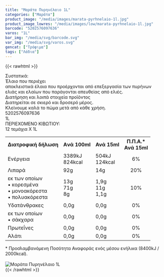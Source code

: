 ```yaml
---
title: "Μαράτα Πυρηνέλαιο 1L"
categories: ["Μαράτα"]
product_image: "/media/images/marata-pyrhnelaio-1l.jpg"
product_image_lowres: "/media/images/low/marata-pyrhnelaio-1l.jpg"
barcode: "5202576097636"
varos: "1L"
bar_img: "/media/svg/barcode.svg"
var_img: "/media/svg/varos.svg"
gencat: ["Τρόφιμα"]
tags: ["Λάδια"]
---
```

{{< rawhtml >}}

<div class="sload340"><div class="product"><div id="sistatika">Συστατικά:</div><div class="alltext">Έλαιο που περιέχει<br>αποκλειστικά έλαια που προέρχονται από επεξεργασία των πυρήνων ελιάς και ελαίων που παράγονται απευθείας από ελιές.</div><div id="loipa">Διατήρηση και λοιπά στοιχεία προϊόντος</div><div class="alltext">Διατηρείται σε σκιερό και δροσερό μέρος.<br>Κλείνουμε καλά το πώμα μετά από κάθε χρήση.</div><div id="barcode"><div id="barimage1"></div><span id="bartext">5202576097636</span></div><div id="varos"><div id="varosimage1"></div><span id="varostext">1L</span></div><div id="kivotio">ΠΕΡΙΕΧΟΜΕΝΟ ΚΙΒΩΤΙΟΥ:<br>12 τεμάχια Χ 1L</div><div class="tabout"><table id="diatable"><tbody><tr><th>Διατροφική δήλωση</th><th>Aνά 100ml</th><th>Ανά 15ml</th><th>Π.Π.Α.*<br>Ανά 15ml</th></tr><tr><td class="texr2">Ενέργεια</td><td class="texr">3389kJ<br>824kcal</td><td class="texr">504kJ<br>124kcal</td><td class="texr" style="text-align:center">6%</td></tr><tr><td class="texr2">Λιπαρά</td><td class="texr">92g</td><td class="texr">14g</td><td class="texr" style="text-align:center">20%</td></tr><tr><td class="gray">εκ των οποίων<br>• κορεσµένα<br>• µονοακόρεστα<br>• πολυακόρεστα</td><td class="gray2">13g<br>71g<br>8g</td><td class="gray2">1,9g<br>11g<br>1,1g</td><td class="gray2" style="text-align:center">10%</td></tr><tr><td class="texr2">Yδατάνθρακες</td><td class="texr">0,0g</td><td class="texr">0,0g</td><td class="texr" style="text-align:center">0%</td></tr><tr><td class="gray">εκ των οποίων<br>• σάκχαρα</td><td class="gray2">0,0g</td><td class="gray2">0,0g</td><td class="gray2" style="text-align:center">0%</td></tr><tr><td class="texr2">Πρωτεΐνες</td><td class="texr">0,0g</td><td class="texr">0,0g</td><td class="texr" style="text-align:center">0%</td></tr><tr><td class="texr2">Αλάτι</td><td class="texr">0,0g</td><td class="texr">0,0g</td><td class="texr" style="text-align:center">0%</td></tr></tbody></table></div><div class="alltext">* Προσλαμβανόμενη Ποσότητα Αναφοράς ενός μέσου ενήλικα (8400kJ / 2000kcal).</div><br><div class="pimg"><img alt="Μαράτα Πυρηνέλαιο 1L" title="Μαράτα Πυρηνέλαιο 1L" src="/media/images/marata-pyrhnelaio-1l.jpg"></div></div></div>
{{< /rawhtml >}}


